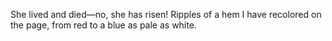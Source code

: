 She lived and died—no, she has risen! Ripples of a hem I have recolored on the page, from red to a blue as pale as white.